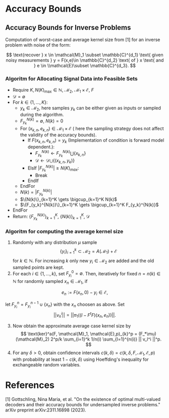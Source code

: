 # Accuracy Bounds

## Accuracy Bounds for Inverse Problems


Computation of worst-case and average kernel size from [1] for an inverse problem with noise of the form: 

$$
\text{recover } x \in \mathcal{M}_1 \subset \mathbb{C}^{d_1} \text{ given noisy measurements } y = F(x,e)\in \mathbb{C}^{d_2} \text{ of } x  \text{ and }  e \in \\mathcal{E}\subset \mathbb{C}^{d_3}.
$$


### Algoritm for Allocating Signal Data into Feasible Sets



- Require  $K, N(K)_{\mathrm{max}} \in \mathbb{N}$, $\mathcal{M}_2$, $\mathcal{M}_1\times \mathcal{E}$, $F$
- $\mathcal{D} = \emptyset$
- For $k \in \{1,...,K\}$:
    - $y_k \in \mathcal{M}_2$, here samples $y_k$ can be either given as inputs or sampled during the algorithm.
    - $F_{y_k}^{N(k)} = \emptyset$, $N(k) = 0$
    - For $(x_{k,n},e_{k,n}) \in \mathcal{M}_1\times \mathcal{E}$ ( here the sampling strategy does not affect the validity of the accuracy bounds).
        - If $F(x_{k,n},e_{k,n})= y_k$ (Implementation of condition is forward model dependent.):
            - $F_{y_k}^{N(k)} \gets F_{y_k}^{N(k)} \bigcup \{x_{k,n}\}$
            - $\mathcal{D} \gets \mathcal{D} \bigcup \{(x_{k,n}, y_k)\}$
        - ElsIf $|F_{y_k}^{N(k)}| \geq N(K)_{max}$:
            - Break 
        - EndIf 
    - EndFor
    - $N(k) = |F_{y_k}^{N(k)}|$
    - $\{N(k)\}_{k=1}^K \gets \bigcup_{k=1}^K N(k)$
    - $\{F_{y_k}^{N(k)}\}_{k=1}^K \gets \bigcup_{k=1}^K F_{y_k}^{N(k)}$
- EndFor 
- Return:  $\{F_{y_k}^{N(k)}\}_{k=1}^K$, $\{N(k)\}_{k=1}^K$, $\mathcal{D}$



### Algoritm for computing the average kernel size

1) Randomly with any distribution $\mu$ sample 
$$
\{y_i\}_{i=1}^k \subset \mathcal{M}_2 = A(\mathcal{M}_1)+\mathcal{E}
$$
for $k \in \mathbb{N}$. For increasing $k$ only new $y_i \in \mathcal{M}_2$ are added and the old sampled points are kept.
2) For each $i \in \{1,...,k\}$, set $F^0_{y_i} = \emptyset$. Then, iteratively for fixed $n=n(k) \in \mathbb{N}$ for randomly sampled $x_n \in \mathcal{M}_1$, if
        
$$
e_n:= F(x_n,0)- y_i \in \mathcal{E},
$$

let $F^n_{y_i}  = F^{n-1}_{y_i}  \cup \{x_n\}$ with the $x_n$ choosen as above. Set 
$$
    ||v_n^i||= ||\pi_1((I-F^{t}F)(x_n,e_n))||.
$$

3) Now obtain the approximate average case kernel size by 
$$
\text{ker}^a(F, \mathcal{M}_1, \mathcal{E},p)_{k}^p = (F_*\mu)(\mathcal{M}_2) 2^p/k \sum_{i=1}^k 1/n(i) \sum_{l=1}^{n(i)} || v_l^i ||^p.
$$
4) For any $\delta >0$, obtain confidence intervals $c(k,\delta) = c(k,\delta,F, \mathcal{M}_1, \mathcal{E},p)$ with probability at least $1-c(k,\delta)$ using Hoeffding's inequality for exchangeable random variables.

# References
[1] Gottschling, Nina Maria, et al. "On the existence of optimal multi-valued decoders and their accuracy bounds for undersampled inverse problems." arXiv preprint arXiv:2311.16898 (2023).